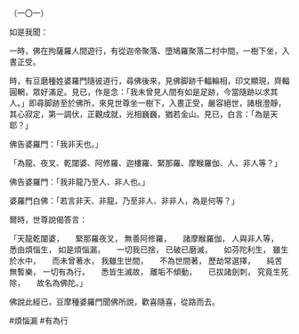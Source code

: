（一〇一）

如是我聞：

一時，佛在拘薩羅人間遊行，有從迦帝聚落、墮鳩羅聚落二村中間，一樹下坐，入晝正受。

時，有豆磨種姓婆羅門隨彼道行，尋佛後來，見佛脚跡千輻輪相，印文顯現，齊輻圓輞，眾好滿足。見已，作是念：「我未曾見人間有如是足跡，今當隨跡以求其人。」即尋脚跡至於佛所，來見世尊坐一樹下，入晝正受，嚴容絕世，諸根澄靜，其心寂定，第一調伏，正觀成就，光相巍巍，猶若金山。見已，白言：「為是天耶？」

佛告婆羅門：「我非天也。」

「為龍、夜叉、乾闥婆、阿修羅、迦樓羅、緊那羅、摩睺羅伽、人、非人等？」

佛告婆羅門：「我非龍乃至人、非人也。」

婆羅門白佛：「若言非天、非龍，乃至非人、非非人，為是何等？」

爾時，世尊說偈答言：

「天龍乾闥婆，　　緊那羅夜叉，
無善阿修羅，　　諸摩睺羅伽，
人與非人等，　　悉由煩惱生，
如是煩惱漏，　　一切我已捨，
已破已磨滅，　　如芬陀利生，
雖生於水中，　　而未曾著水，
我雖生世間，　　不為世間著，
歷劫常選擇，　　純苦無暫樂，
一切有為行，　　悉皆生滅故，
離垢不傾動，　　已拔諸劍刺，
究竟生死除，　　故名為佛陀。」

佛說此經已，豆摩種婆羅門聞佛所說，歡喜隨喜，從路而去。





#煩惱漏
#有為行
